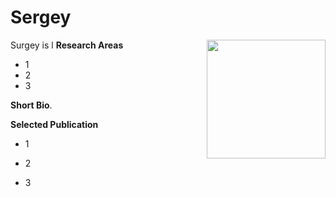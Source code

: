 # Sergey

<img style="float: right;" src="https://i.imgur.com/SERGEY.jpg" width = '190'>

Surgey is l
**Research Areas**

* 1
* 2
* 3

**Short Bio**. 

**Selected Publication**

* 1

* 2

* 3
